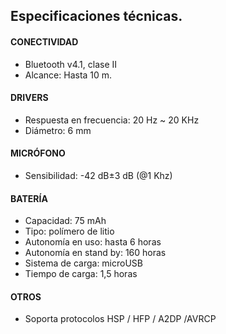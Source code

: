 ## Especificaciones técnicas.

#### CONECTIVIDAD
- Bluetooth v4.1, clase II
- Alcance: Hasta 10 m.
 
#### DRIVERS
- Respuesta en frecuencia: 20  Hz ~ 20 KHz
- Diámetro: 6 mm

#### MICRÓFONO
- Sensibilidad: -42 dB±3 dB (@1 Khz)

#### BATERÍA
- Capacidad: 75 mAh
- Tipo: polímero de litio
- Autonomía en uso: hasta 6 horas
- Autonomía en stand by: 160 horas
- Sistema de carga: microUSB
- Tiempo de carga: 1,5 horas

#### OTROS
- Soporta protocolos HSP / HFP / A2DP /AVRCP 
